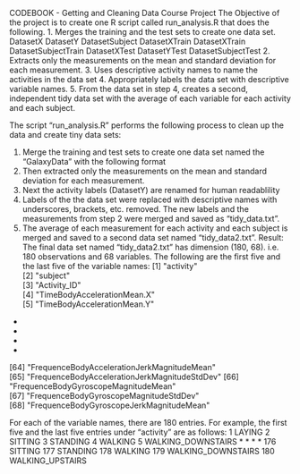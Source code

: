 CODEBOOK - Getting and Cleaning Data Course ProjectThe Objective of the project is to create one R script called run_analysis.R that does the following.	1.	Merges the training and the test sets to create one data set.DatasetX	DatasetY	DatasetSubjectDatasetXTrain	DatasetXTrain	DatasetSubjectTrainDatasetXTest	DatasetYTest	DatasetSubjectTest	2.	Extracts only the measurements on the mean and standard deviation for each measurement.	3.	Uses descriptive activity names to name the activities in the data set	4.	Appropriately labels the data set with descriptive variable names.	5.	From the data set in step 4, creates a second, independent tidy data set with the average of each variable for each activity and each subject.The script “run_analysis.R” performs the following process to clean up the data and create tiny data sets:1.	Merge the training and test sets to create one data set named the “GalaxyData” with the following format2.	Then extracted only the measurements on the mean and standard deviation for each measurement.3.	Next the activity labels (DatasetY) are renamed for human readablility4.	Labels of the the data set were replaced with descriptive names with underscores, brackets, etc. removed. The new labels and the measurements from step 2 were merged and saved as “tidy_data.txt”.5.	The average of each measurement for each activity and each subject is merged and saved to a second data set named “tidy_data2.txt”.Result:The final data set named “tidy_data2.txt” has dimension (180, 68). i.e. 180 observations and 68 variables. The following are the first five and the last five of the variable names:[1] "activity"                                    [2] "subject"                                     [3] "Activity_ID"                                 [4] "TimeBodyAccelerationMean.X"                  [5] "TimeBodyAccelerationMean.Y"                  ****[64] "FrequenceBodyAccelerationJerkMagnitudeMean"  [65] "FrequenceBodyAccelerationJerkMagnitudeStdDev"[66] "FrequenceBodyGyroscopeMagnitudeMean"         [67] "FrequenceBodyGyroscopeMagnitudeStdDev"       [68] "FrequenceBodyGyroscopeJerkMagnitudeMean"For each of the variable names, there are 180 entries. For example, the first five and the last five entries under “activity” are as follows:1     LAYING2     SITTING3     STANDING4     WALKING5     WALKING_DOWNSTAIRS****176   SITTING177   STANDING178   WALKING179   WALKING_DOWNSTAIRS180   WALKING_UPSTAIRS